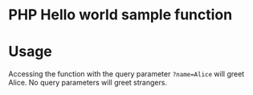 # PHP Hello world sample function

# Usage
Accessing the function with the query parameter `?name=Alice` will greet Alice. No query parameters will greet strangers.